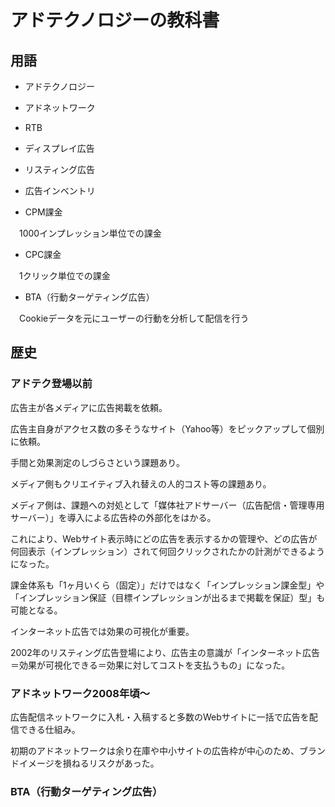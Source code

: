 # アドテクノロジーの教科書

## 用語

- アドテクノロジー

- アドネットワーク

- RTB

- ディスプレイ広告

- リスティング広告

- 広告インベントリ

- CPM課金

　1000インプレッション単位での課金

- CPC課金

　1クリック単位での課金
 
- BTA（行動ターゲティング広告）

　Cookieデータを元にユーザーの行動を分析して配信を行う


## 歴史

### アドテク登場以前

広告主が各メディアに広告掲載を依頼。

広告主自身がアクセス数の多そうなサイト（Yahoo等）をピックアップして個別に依頼。

手間と効果測定のしづらさという課題あり。

メディア側もクリエイティブ入れ替えの人的コスト等の課題あり。

メディア側は、課題への対処として「媒体社アドサーバー（広告配信・管理専用サーバー）」を導入による広告枠の外部化をはかる。

これにより、Webサイト表示時にどの広告を表示するかの管理や、どの広告が何回表示（インプレッション）されて何回クリックされたかの計測ができるようになった。

課金体系も「1ヶ月いくら（固定）」だけではなく「インプレッション課金型」や「インプレッション保証（目標インプレッションが出るまで掲載を保証）型」も可能となる。

インターネット広告では効果の可視化が重要。

2002年のリスティング広告登場により、広告主の意識が「インターネット広告＝効果が可視化できる＝効果に対してコストを支払うもの」になった。

### アドネットワーク2008年頃〜

広告配信ネットワークに入札・入稿すると多数のWebサイトに一括で広告を配信できる仕組み。

初期のアドネットワークは余り在庫や中小サイトの広告枠が中心のため、ブランドイメージを損ねるリスクがあった。

### BTA（行動ターゲティング広告）




